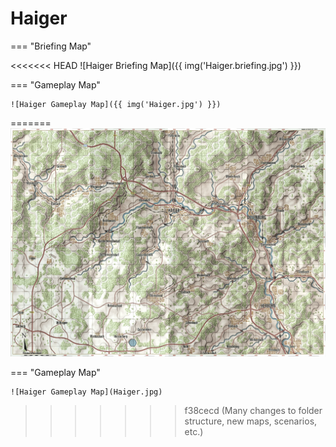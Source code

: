 # Haiger

=== "Briefing Map"

<<<<<<< HEAD
    ![Haiger Briefing Map]({{ img('Haiger.briefing.jpg') }})

=== "Gameplay Map"

    ![Haiger Gameplay Map]({{ img('Haiger.jpg') }})
=======
    ![Haiger Briefing Map](Haiger.briefing.jpg)

=== "Gameplay Map"

    ![Haiger Gameplay Map](Haiger.jpg)
>>>>>>> f38cecd (Many changes to folder structure, new maps, scenarios, etc.)
